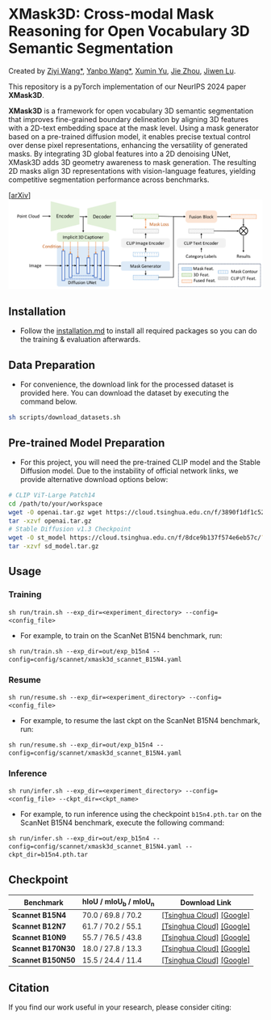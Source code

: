 # XMask3D: Cross-modal Mask Reasoning for Open Vocabulary 3D Semantic Segmentation

Created by [Ziyi Wang*](https://wangzy22.github.io/), [Yanbo Wang*](https://Yanbo-23.github.io/), [Xumin Yu](https://yuxumin.github.io/), [Jie Zhou](https://scholar.google.com/citations?user=6a79aPwAAAAJ&hl=en&authuser=1), [Jiwen Lu](https://scholar.google.com/citations?user=TN8uDQoAAAAJ&hl=zh-CN).


This repository is a pyTorch implementation of our NeurIPS 2024 paper **XMask3D**.

**XMask3D** is a framework for open vocabulary 3D semantic segmentation that improves fine-grained boundary delineation by aligning 3D features with a 2D-text embedding space at the mask level. Using a mask generator based on a pre-trained diffusion model, it enables precise textual control over dense pixel representations, enhancing the versatility of generated masks. By integrating 3D global features into a 2D denoising UNet, XMask3D adds 3D geometry awareness to mask generation. The resulting 2D masks align 3D representations with vision-language features, yielding competitive segmentation performance across benchmarks.

[[arXiv]()]
![intro](fig/pipeline.jpg)


## Installation
- Follow the [installation.md](installation.md) to install all required packages so you can do the training & evaluation afterwards.

## Data Preparation

- For convenience, the download link for the processed dataset is provided here. You can download the dataset by executing the command below.
```bash
sh scripts/download_datasets.sh
```

## Pre-trained Model Preparation

- For this project, you will need the pre-trained CLIP model and the Stable Diffusion model. Due to the instability of official network links, we provide alternative download options below:
```bash
# CLIP ViT-Large Patch14
cd /path/to/your/workspace
wget -O openai.tar.gz wget https://cloud.tsinghua.edu.cn/f/3890f1df1c5248a7a6e8/?dl=1
tar -xzvf openai.tar.gz
# Stable Diffusion v1.3 Checkpoint
wget -O st_model https://cloud.tsinghua.edu.cn/f/8dce9b137f574e6eb57c/?dl=1
tar -xzvf sd_model.tar.gz
```

## Usage

### Training

```
sh run/train.sh --exp_dir=<experiment_directory> --config=<config_file>
```

- For example, to train on the ScanNet B15N4 benchmark, run:

```
sh run/train.sh --exp_dir=out/exp_b15n4 --config=config/scannet/xmask3d_scannet_B15N4.yaml
```

### Resume

```
sh run/resume.sh --exp_dir=<experiment_directory> --config=<config_file>
```

- For example, to resume the last ckpt on the ScanNet B15N4 benchmark, run:

```
sh run/resume.sh --exp_dir=out/exp_b15n4 --config=config/scannet/xmask3d_scannet_B15N4.yaml
```
### Inference

```
sh run/infer.sh --exp_dir=<experiment_directory> --config=<config_file> --ckpt_dir=<ckpt_name>
```

- For example, to run inference using the checkpoint ```b15n4.pth.tar``` on the ScanNet B15N4 benchmark, execute the following command:

```
sh run/infer.sh --exp_dir=out/exp_b15n4 --config=config/scannet/xmask3d_scannet_B15N4.yaml --ckpt_dir=b15n4.pth.tar
```


## Checkpoint

| **Benchmark**         | **hIoU / mIoU<sub>b</sub> / mIoU<sub>n</sub>** | **Download Link**       |
|-----------------------|-----------------------------------------------|--------------------------|
| **Scannet B15N4**     | 70.0 / 69.8 / 70.2                            | [[Tsinghua Cloud]](https://cloud.tsinghua.edu.cn/f/dc6459840fe542a288f8/?dl=1) [[Google]](https://drive.google.com/file/d/1A-QsKXwrvXLKedLQdWl6qoR-JuFdrRO-/view?usp=sharing)       |
| **Scannet B12N7**     | 61.7 / 70.2 / 55.1                            | [[Tsinghua Cloud]](https://cloud.tsinghua.edu.cn/f/5d9671b1f0a9499d821e/?dl=1) [[Google]](https://drive.google.com/file/d/1ZSdoLcR8fr1MtXy5n3y-diFJJ5j1YLF7/view?usp=sharing)      |
| **Scannet B10N9**     | 55.7 / 76.5 / 43.8                            | [[Tsinghua Cloud]](https://cloud.tsinghua.edu.cn/f/e7f41cd454a1469d865b/?dl=1) [[Google]](https://drive.google.com/file/d/1bsHBoFDXZIo-3UU1JE0zXRbAJ9q9_4Be/view?usp=sharing)      |
| **Scannet B170N30**   | 18.0 / 27.8 / 13.3                            | [[Tsinghua Cloud]](https://cloud.tsinghua.edu.cn/f/b88c57c7093740f59d75/?dl=1) [[Google]](https://drive.google.com/file/d/1VgN6WukdOBBxL4C1t0mve6ZeLDVQKwoh/view?usp=sharing)      |
| **Scannet B150N50**   | 15.5 / 24.4 / 11.4                            | [[Tsinghua Cloud]](https://cloud.tsinghua.edu.cn/f/a55ee7d62caa4e82bb77/?dl=1) [[Google]](https://drive.google.com/file/d/1tQjGznq2x8df7c_HnlnsOb_peMgq-_ZL/view?usp=sharing)       |

## Citation

If you find our work useful in your research, please consider citing:

```

```